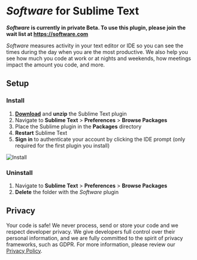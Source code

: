 # *Software* for Sublime Text

***Software* is currently in private Beta. To use this plugin, please join the wait list at https://software.com**

*Software* measures activity in your text editor or IDE so you can see the times during the day when you are the most productive. We also help you see how much you code at work or at nights and weekends, how meetings impact the amount you code, and more. 

## Setup

### Install

1. [**Download**](https://github.com/swdotcom/swdc-sublime/archive/master.zip) and **unzip** the Sublime Text plugin
2. Navigate to **Sublime Text** > **Preferences** > **Browse Packages**
3. Place the Sublime plugin in the **Packages** directory
4. **Restart** Sublime Text
5. **Sign in** to authenticate your account by clicking the IDE prompt (only required for the first plugin you install)

![Install](https://user-images.githubusercontent.com/27828739/41547214-6f242250-72d4-11e8-8d51-dd41689020de.gif)

### Uninstall

1. Navigate to **Sublime Text** > **Preferences** > **Browse Packages**
2. **Delete** the folder with the *Software* plugin

## Privacy

Your code is safe! We never process, send or store your code and we respect developer privacy. We give developers full control over their personal information, and we are fully committed to the spirit of privacy frameworks, such as GDPR. For more information, please review our [Privacy Policy](https://software.com/privacy-policy).
